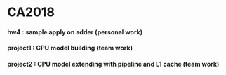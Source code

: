 # CA2018

#### hw4 : sample apply on adder (personal work)
#### project1 : CPU model building (team work)
#### project2 : CPU model extending with pipeline and L1 cache (team work)
